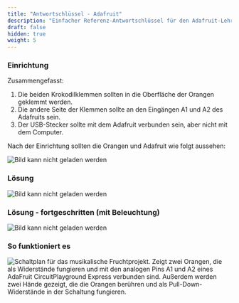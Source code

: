 ```yaml
---
title: "Antwortschlüssel - Adafruit"
description: "Einfacher Referenz-Antwortschlüssel für den Adafruit-Lehrplan"
draft: false
hidden: true
weight: 5
---
```


### Einrichtung
Zusammengefasst:
1. Die beiden Krokodilklemmen sollten in die Oberfläche der Orangen geklemmt werden.  
2. Die andere Seite der Klemmen sollte an den Eingängen A1 und A2 des Adafruits sein. 
3. Der USB-Stecker sollte mit dem Adafruit verbunden sein, aber nicht mit dem Computer. 

Nach der Einrichtung sollten die Orangen und Adafruit wie folgt aussehen: 

![Bild kann nicht geladen werden](../img/setupOverview.png?classes=border,shadow)

### Lösung
![Bild kann nicht geladen werden](../img/adafruit-basic-solution.png?classes=border,shadow)

### Lösung - fortgeschritten (mit Beleuchtung)
![Bild kann nicht geladen werden](../img/adafruit-complex-solution.png?classes=border,shadow)

### So funktioniert es
![Schaltplan für das musikalische Fruchtprojekt. Zeigt zwei Orangen, die als Widerstände fungieren und mit den analogen Pins A1 und A2 eines AdaFruit CircuitPlayground Express verbunden sind. Außerdem werden zwei Hände gezeigt, die die Orangen berühren und als Pull-Down-Widerstände in der Schaltung fungieren.](../img/musicalFruitDiagram.png?classes=border,shadow)
